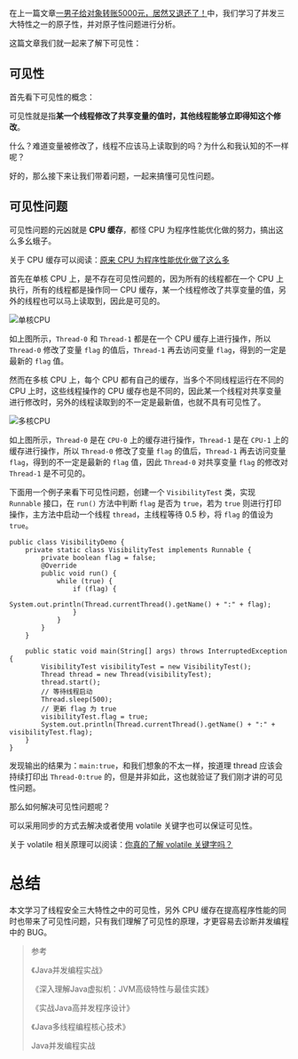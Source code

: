 在上一篇文章[一男子给对象转账5000元，居然又退还了！](https://mp.weixin.qq.com/s/ppIJnBj66pnBzHE_Za81TA)中，我们学习了并发三大特性之一的原子性，并对原子性问题进行分析。

这篇文章我们就一起来了解下可见性：

## 可见性

首先看下可见性的概念：

可见性就是指**某一个线程修改了共享变量的值时，其他线程能够立即得知这个修改**。

什么？难道变量被修改了，线程不应该马上读取到的吗？为什么和我认知的不一样呢？

好的，那么接下来让我们带着问题，一起来搞懂可见性问题。

## 可见性问题

可见性问题的元凶就是 **CPU 缓存**，都怪 CPU 为程序性能优化做的努力，搞出这么多幺蛾子。

关于 CPU 缓存可以阅读：[原来 CPU 为程序性能优化做了这么多](https://mp.weixin.qq.com/s/ZzdNlbhgjGk6iTXHVIZxsg)

首先在单核 CPU 上，是不存在可见性问题的，因为所有的线程都在一个 CPU 上执行，所有的线程都是操作同一 CPU 缓存，某一个线程修改了共享变量的值，另外的线程也可以马上读取到，因此是可见的。

![单核CPU](https://img-blog.csdnimg.cn/20200415002059308.png)

如上图所示，`Thread-0` 和 `Thread-1` 都是在一个 CPU 缓存上进行操作，所以 `Thread-0` 修改了变量 `flag` 的值后，`Thread-1` 再去访问变量 `flag`，得到的一定是最新的 `flag` 值。

然而在多核 CPU 上，每个 CPU 都有自己的缓存，当多个不同线程运行在不同的 CPU 上时，这些线程操作的 CPU 缓存也是不同的，因此某一个线程对共享变量进行修改时，另外的线程读取到的不一定是最新值，也就不具有可见性了。

![多核CPU](https://img-blog.csdnimg.cn/20200415003749571.png)

如上图所示，`Thread-0` 是在 `CPU-0` 上的缓存进行操作，`Thread-1` 是在 `CPU-1` 上的缓存进行操作，所以 `Thread-0` 修改了变量 `flag` 的值后，`Thread-1` 再去访问变量 `flag`，得到的不一定是最新的 `flag` 值，因此 `Thread-0` 对共享变量 `flag` 的修改对 `Thread-1` 是不可见的。

下面用一个例子来看下可见性问题，创建一个 `VisibilityTest` 类，实现 `Runnable` 接口，在 `run()` 方法中判断 `flag` 是否为 `true`，若为 `true` 则进行打印操作，主方法中启动一个线程 `thread`，主线程等待 0.5 秒，将 `flag` 的值设为 `true`。

```
public class VisibilityDemo {
    private static class VisibilityTest implements Runnable {
        private boolean flag = false;
        @Override
        public void run() {
            while (true) {
                if (flag) {
                    System.out.println(Thread.currentThread().getName() + ":" + flag);
                }
            }
        }
    }

    public static void main(String[] args) throws InterruptedException {
        VisibilityTest visibilityTest = new VisibilityTest();
        Thread thread = new Thread(visibilityTest);
        thread.start();
        // 等待线程启动
        Thread.sleep(500);
        // 更新 flag 为 true
        visibilityTest.flag = true;
        System.out.println(Thread.currentThread().getName() + ":" + visibilityTest.flag);
    }
}
```

发现输出的结果为：`main:true`，和我们想象的不太一样，按道理 thread 应该会持续打印出 `Thread-0:true` 的，但是并非如此，这也就验证了我们刚才讲的可见性问题。

那么如何解决可见性问题呢？

可以采用同步的方式去解决或者使用 volatile 关键字也可以保证可见性。

关于 volatile 相关原理可以阅读：[你真的了解 volatile 关键字吗？](https://mp.weixin.qq.com/s/35iBa26Y8XLlCsYQzVoHsg)

# 总结

本文学习了线程安全三大特性之中的可见性，另外 CPU 缓存在提高程序性能的同时也带来了可见性问题，只有我们理解了可见性的原理，才更容易去诊断并发编程中的 BUG。


> 参考 
>
> 《Java并发编程实战》
>
> 《深入理解Java虚拟机：JVM高级特性与最佳实践》
>
> 《实战Java高并发程序设计》
>
> 《Java多线程编程核心技术》
>
> Java并发编程实战